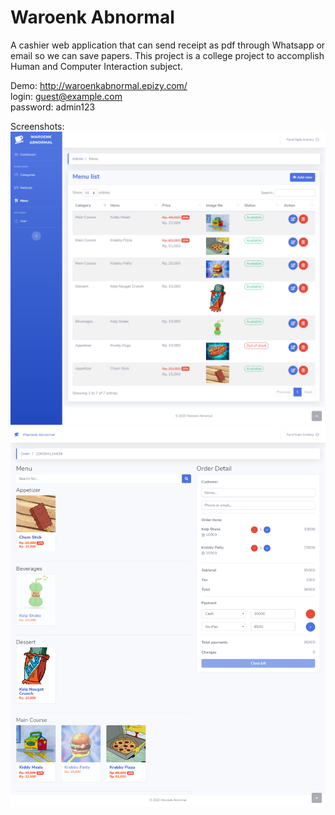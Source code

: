 # Waroenk Abnormal

A cashier web application that can send receipt as pdf through Whatsapp or email so we can save papers. This project is a college project to accomplish Human and Computer Interaction subject.

Demo:
http://waroenkabnormal.epizy.com/ <br/>
login: guest@example.com <br/>
password: admin123 <br/>

Screenshots:
![Alt text](https://raw.githubusercontent.com/farrelnajib/Kasir/master/Screenshot-admin.png?raw=true "Admin page")
![Alt text](https://raw.githubusercontent.com/farrelnajib/Kasir/master/Screenshot-front-end.png?raw=true "Front end page")
